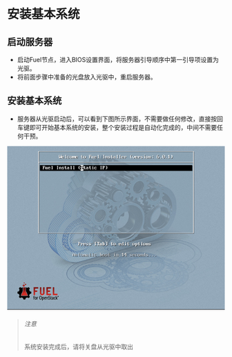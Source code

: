# 安装基本系统

## 启动服务器

* 启动Fuel节点，进入BIOS设置界面，将服务器引导顺序中第一引导项设置为光驱。
* 将前面步骤中准备的光盘放入光驱中，重启服务器。

## 安装基本系统

* 服务器从光驱启动后，可以看到下图所示界面，不需要做任何修改，直接按回车键即可开始基本系统的安装，整个安装过程是自动化完成的，中间不需要任何干预。

 ![fuel_install_01](../images/fuel_install_01.png)

> ###### 注意
> 系统安装完成后，请将关盘从光驱中取出
